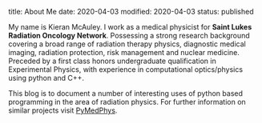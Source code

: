 title: About Me
date: 2020-04-03
modified: 2020-04-03
status: published

My name is Kieran McAuley.  I work as a medical physicist for **Saint Lukes Radiation Oncology Network**. Possessing a strong research background covering a broad range of radiation therapy physics, diagnostic medical imaging, radiation protection, risk management and nuclear medicine. Preceded by a first class honors undergraduate qualification in Experimental Physics, with experience in computational optics/physics using python and C++.

This blog is to document a number of interesting uses of python based programming in the area of radiation physics. For further information on similar projects visit [PyMedPhys](https://pypi.org/project/pymedphys/).